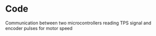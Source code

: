 # Code
Communication between two microcontrollers reading TPS signal and encoder pulses for motor speed
